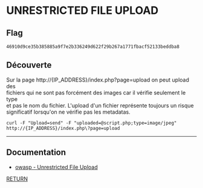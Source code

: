 # UNRESTRICTED FILE UPLOAD

## Flag
```
46910d9ce35b385885a9f7e2b336249d622f29b267a1771fbacf52133beddba8
```

## Découverte

Sur la page http://{IP_ADDRESS}/index.php?page=upload on peut upload des \
fichiers qui ne sont pas forcément des images car il vérifie seulement le type \
et pas le nom du fichier. L'upload d'un fichier représente toujours un risque \
significatif lorsqu'on ne vérifie pas les metadatas.

```
curl -F "Upload=send" -F "uploaded=@script.php;type=image/jpeg" http://{IP_ADDRESS}/index.php\?page=upload
```

---

## Documentation
- [owasp - Unrestricted File Upload](https://owasp.org/www-community/vulnerabilities/Unrestricted_File_Upload)


[RETURN](https://github.com/jlange91/darkly)
